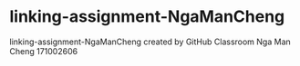 # linking-assignment-NgaManCheng
linking-assignment-NgaManCheng created by GitHub Classroom
Nga Man Cheng
171002606
